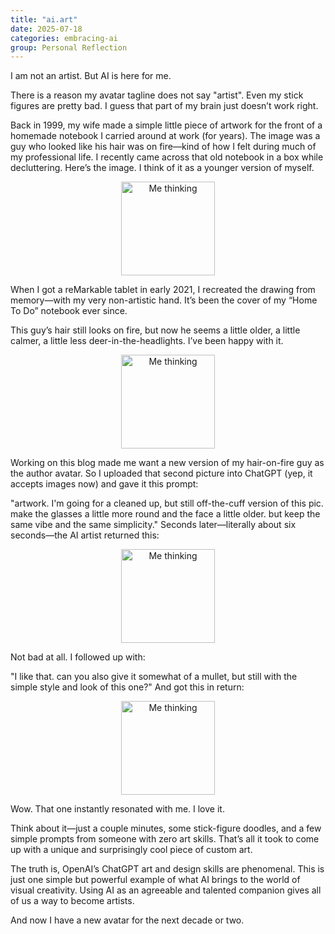 ```yaml
---
title: "ai.art"
date: 2025-07-18
categories: embracing-ai
group: Personal Reflection
---
```


I am not an artist. But AI is here for me.

There is a reason my avatar tagline does not say "artist". Even my stick figures are pretty bad. I guess that part of my brain just doesn’t work right.

Back in 1999, my wife made a simple little piece of artwork for the front of a homemade notebook I carried around at work (for years). The image was a guy who looked like his hair was on fire—kind of how I felt during much of my professional life. I recently came across that old notebook in a box while decluttering. Here’s the image. I think of it as a younger version of myself.

<p align="center"> <img src="{{ site.baseurl }}/assets/images/a0001-01.jpg" alt="Me thinking" width="150"> </p>
When I got a reMarkable tablet in early 2021, I recreated the drawing from memory—with my very non-artistic hand. It’s been the cover of my “Home To Do” notebook ever since.

This guy’s hair still looks on fire, but now he seems a little older, a little calmer, a little less deer-in-the-headlights. I’ve been happy with it.

<p align="center"> <img src="{{ site.baseurl }}/assets/images/a0001-02.png" alt="Me thinking" width="150"> </p>
Working on this blog made me want a new version of my hair-on-fire guy as the author avatar. So I uploaded that second picture into ChatGPT (yep, it accepts images now) and gave it this prompt:

"artwork. I'm going for a cleaned up, but still off-the-cuff version of this pic. make the glasses a little more round and the face a little older. but keep the same vibe and the same simplicity."
Seconds later—literally about six seconds—the AI artist returned this:

<p align="center"> <img src="{{ site.baseurl }}/assets/images/a0001-03.png" alt="Me thinking" width="150"> </p>
Not bad at all. I followed up with:

"I like that. can you also give it somewhat of a mullet, but still with the simple style and look of this one?"
And got this in return:

<p align="center"> <img src="{{ site.baseurl }}/assets/images/a0001-04.png" alt="Me thinking" width="150"> </p>
Wow. That one instantly resonated with me. I love it.

Think about it—just a couple minutes, some stick-figure doodles, and a few simple prompts from someone with zero art skills. That’s all it took to come up with a unique and surprisingly cool piece of custom art.

The truth is, OpenAI’s ChatGPT art and design skills are phenomenal. This is just one simple but powerful example of what AI brings to the world of visual creativity. Using AI as an agreeable and talented companion gives all of us a way to become artists.

And now I have a new avatar for the next decade or two.
